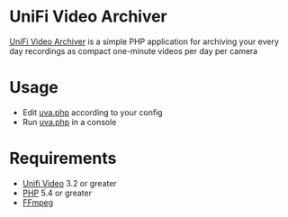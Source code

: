 # UniFi Video Archiver

[UniFi Video Archiver](https://github.com/deemru/uva) is a simple PHP application for archiving your every day recordings as compact one-minute videos per day per camera

# Usage

- Edit [uva.php](uva.php) according to your config
- Run [uva.php](uva.php) in a console

# Requirements

- [Unifi Video](http://community.ubnt.com/t5/UniFi-Video/bd-p/airVision_board) 3.2 or greater
- [PHP](http://php.net/) 5.4 or greater
- [FFmpeg](http://ffmpeg.org/download.html)
